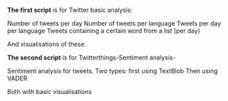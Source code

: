 **The first script** is for Twitter basic analysis:

Number of tweets per day
Number of tweets per language
Tweets per day per language
Tweets containing a certain word from a list (per day)

And visualisations of these.


**The second script** is for Twitterthings-Sentiment analysis-

Sentiment analysis for tweets. Two types: first using TextBlob
Then using VADER

Both with basic visualisations
